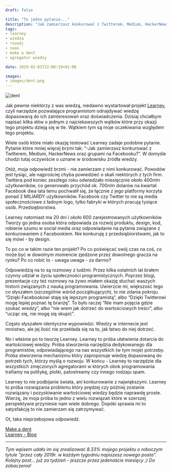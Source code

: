 ```yaml
---
draft: false

title: "To jedno pytanie..."
description: "Jak zamierzasz konkurować z Twitterem, Medium, HackerNews oraz grupami na Facebooku?"
tags: 
- learney
- wiedza
- rozwój
- saas
- make a dent
- agregator wiedzy

date: 2019-02-01T22:08:19+01:00

images:
- images/dent.png
---
```


![dent](/images/dent.png)

Jak pewnie niektórzy z was wiedzą, niedawno wystartował projekt [Learney](http://learney.io), czyli narzędzie pozwalające programistom odnajdywać wiedzę dopasowaną do ich zainteresowań oraz doświadczenia. Dzisiaj chciałbym napisać kilka słów o jednym z najciekawszych wątków które przy okazji tego projektu dzieją się w tle. Wątkiem tym są moje oczekiwania względem tego projektu.

Wiele osób które miało okazję testować Learney zadaje podobne pytanie. Pytanie które mniej więcej brzmi tak: “-Jak zamierzasz konkurować z Twitterem, Medium, HackerNews oraz grupami na Facebooku?”. W domyśle chodzi tutaj oczywiście o uznane w środowisku źródła wiedzy.

Otóż, moja odpowiedź brzmi - nie zamierzam z nimi konkurować. Powodów jest tysiąc, ale najprościej chyba powiedzieć o skali niektórych z tych firm. Twittera pod koniec zeszłego roku odwiedzało miesięcznie około 400mln użytkowników, co generowało przychód ok. 700mln dolarów na kwartał. Facebook dwa lata temu pochwalił się, że łącznie z jego platformy korzyta ponad 2 MILIARDY użytkowników. Facebook czy Twitter to nie są media społecznościowe z ładnym logo, tylko fabryki w których pracują tysiące osób. Przedsiębiorstwa.

Learney natomiast ma 20 dni i około 600 zarejestrowanych użytkowników. Tworzy go jedna osoba która odpowiada za rozwój produktu, design, kod, robienie szumu w social media oraz odpowiadanie na pytania związane z konkurowaniem z Facebookiem. Nie konkuruję z przedsiębiorstwami, jak to się mówi - by design. 

To po co w takim razie ten projekt? Po co poświęcać swój czas na coś, co może być w dowolnym momencie zjedzone przez dowolnego gracza na rynku? Po co robić to - uwaga uwaga - za darmo?

Odpowiedzią na to są rozmowy z ludźmi. Przez kilka ostatnich lat brałem czynny udział w życiu społeczności programistycznych. Poprzez blogi, prezentacje czy też rozmowy na żywo miałem okazję słuchać waszych historii związanych z nauką programowania. Uwierzcie mi, większość tego co słyszałem (szczególnie wśród początkujących), to nie zdania pokroju “Dzięki Facebookowi staję się lepszym programistą”, albo “Dzięki Twitterowi mogę lepiej poznać tę branżę”. To było raczej “Nie mam pojęcia gdzie szukać wiedzy”, albo “nie wiem jak dotrzeć do wartościowych treści”, albo “ucząc się, nie mogę się skupić”.

Często słyszałem identyczne wypowiedzi. Wiedzy w internecie jest mnóstwo, ale jej ilość nie przekłada się na to, jak łatwo do niej dotrzeć.

No i właśnie po to tworzę Learney. Learney to próba ułatwienia dotarcia do wartościowej wiedzy. Próba stworzenia narzędzia dedykowanego dla programistów, odpowiadającego na nas wszystkich (w tym moje) potrzeby. Próba stworzenia mechanizmu który zaproponuje wiedzę dopasowaną do potrzeb tych, którzy myślą o rozwoju. W końcu - Learney to narzędzie dla wszystkich zmęczonych agregatorami w których obok programowania trafiamy na politykę, plotki, patostreamy czy innego rodzaju spam.

Learney to nie podbijanie świata, ani konkurowanie z największymi. Learney to próba rozwiązania problemu który prędzej czy później zostanie rozwiązany i pozyskiwanie wartościowej wiedzy będzie naprawdę proste. Wierzę, że moja próba to jedno z wielu rozwiązań które w szerszej perspektywie przyniesie nam wiele dobrego. Dopóki sprawia mi to satysfakcję to nie zamierzam się zatrzymywać.

Ot, taka nieprzebojowa odpowiedź.

[Make a dent](https://m.signalvnoise.com/reconsider/)  
[Learney - Blog](https://blog.learney.io)

---

_Tym wpisem udało im się zrealizować 8.33% mojego projektu o roboczym tytule "przez cały 2019r. w każdym tygodniu napiszesz nowego posta". Kolejny post... już za tydzień - jeszcze przez jedenaście miesięcy ;) Do zobaczenia!_